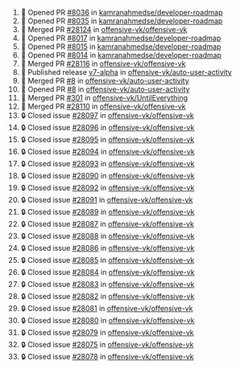 <!--START_SECTION:activity-->
1. 💪 Opened PR [#8036](https://github.com/kamranahmedse/developer-roadmap/pull/8036) in [kamranahmedse/developer-roadmap](https://github.com/kamranahmedse/developer-roadmap)
2. 💪 Opened PR [#8035](https://github.com/kamranahmedse/developer-roadmap/pull/8035) in [kamranahmedse/developer-roadmap](https://github.com/kamranahmedse/developer-roadmap)
3. 🎉 Merged PR [#28124](https://github.com/offensive-vk/offensive-vk/pull/28124) in [offensive-vk/offensive-vk](https://github.com/offensive-vk/offensive-vk)
4. 💪 Opened PR [#8017](https://github.com/kamranahmedse/developer-roadmap/pull/8017) in [kamranahmedse/developer-roadmap](https://github.com/kamranahmedse/developer-roadmap)
5. 💪 Opened PR [#8015](https://github.com/kamranahmedse/developer-roadmap/pull/8015) in [kamranahmedse/developer-roadmap](https://github.com/kamranahmedse/developer-roadmap)
6. 💪 Opened PR [#8014](https://github.com/kamranahmedse/developer-roadmap/pull/8014) in [kamranahmedse/developer-roadmap](https://github.com/kamranahmedse/developer-roadmap)
7. 🎉 Merged PR [#28116](https://github.com/offensive-vk/offensive-vk/pull/28116) in [offensive-vk/offensive-vk](https://github.com/offensive-vk/offensive-vk)
8. 🚀 Published release [v7-alpha](https://github.com/offensive-vk/auto-user-activity/releases/tag/v7-alpha) in [offensive-vk/auto-user-activity](https://github.com/offensive-vk/auto-user-activity)
9. 🎉 Merged PR [#8](https://github.com/offensive-vk/auto-user-activity/pull/8) in [offensive-vk/auto-user-activity](https://github.com/offensive-vk/auto-user-activity)
10. 💪 Opened PR [#8](https://github.com/offensive-vk/auto-user-activity/pull/8) in [offensive-vk/auto-user-activity](https://github.com/offensive-vk/auto-user-activity)
11. 🎉 Merged PR [#301](https://github.com/offensive-vk/UntilEverything/pull/301) in [offensive-vk/UntilEverything](https://github.com/offensive-vk/UntilEverything)
12. 🎉 Merged PR [#28110](https://github.com/offensive-vk/offensive-vk/pull/28110) in [offensive-vk/offensive-vk](https://github.com/offensive-vk/offensive-vk)
13. 🔒 Closed issue [#28097](https://github.com/offensive-vk/offensive-vk/issues/28097) in [offensive-vk/offensive-vk](https://github.com/offensive-vk/offensive-vk)
14. 🔒 Closed issue [#28096](https://github.com/offensive-vk/offensive-vk/issues/28096) in [offensive-vk/offensive-vk](https://github.com/offensive-vk/offensive-vk)
15. 🔒 Closed issue [#28095](https://github.com/offensive-vk/offensive-vk/issues/28095) in [offensive-vk/offensive-vk](https://github.com/offensive-vk/offensive-vk)
16. 🔒 Closed issue [#28094](https://github.com/offensive-vk/offensive-vk/issues/28094) in [offensive-vk/offensive-vk](https://github.com/offensive-vk/offensive-vk)
17. 🔒 Closed issue [#28093](https://github.com/offensive-vk/offensive-vk/issues/28093) in [offensive-vk/offensive-vk](https://github.com/offensive-vk/offensive-vk)
18. 🔒 Closed issue [#28090](https://github.com/offensive-vk/offensive-vk/issues/28090) in [offensive-vk/offensive-vk](https://github.com/offensive-vk/offensive-vk)
19. 🔒 Closed issue [#28092](https://github.com/offensive-vk/offensive-vk/issues/28092) in [offensive-vk/offensive-vk](https://github.com/offensive-vk/offensive-vk)
20. 🔒 Closed issue [#28091](https://github.com/offensive-vk/offensive-vk/issues/28091) in [offensive-vk/offensive-vk](https://github.com/offensive-vk/offensive-vk)
21. 🔒 Closed issue [#28089](https://github.com/offensive-vk/offensive-vk/issues/28089) in [offensive-vk/offensive-vk](https://github.com/offensive-vk/offensive-vk)
22. 🔒 Closed issue [#28087](https://github.com/offensive-vk/offensive-vk/issues/28087) in [offensive-vk/offensive-vk](https://github.com/offensive-vk/offensive-vk)
23. 🔒 Closed issue [#28088](https://github.com/offensive-vk/offensive-vk/issues/28088) in [offensive-vk/offensive-vk](https://github.com/offensive-vk/offensive-vk)
24. 🔒 Closed issue [#28086](https://github.com/offensive-vk/offensive-vk/issues/28086) in [offensive-vk/offensive-vk](https://github.com/offensive-vk/offensive-vk)
25. 🔒 Closed issue [#28085](https://github.com/offensive-vk/offensive-vk/issues/28085) in [offensive-vk/offensive-vk](https://github.com/offensive-vk/offensive-vk)
26. 🔒 Closed issue [#28084](https://github.com/offensive-vk/offensive-vk/issues/28084) in [offensive-vk/offensive-vk](https://github.com/offensive-vk/offensive-vk)
27. 🔒 Closed issue [#28083](https://github.com/offensive-vk/offensive-vk/issues/28083) in [offensive-vk/offensive-vk](https://github.com/offensive-vk/offensive-vk)
28. 🔒 Closed issue [#28082](https://github.com/offensive-vk/offensive-vk/issues/28082) in [offensive-vk/offensive-vk](https://github.com/offensive-vk/offensive-vk)
29. 🔒 Closed issue [#28081](https://github.com/offensive-vk/offensive-vk/issues/28081) in [offensive-vk/offensive-vk](https://github.com/offensive-vk/offensive-vk)
30. 🔒 Closed issue [#28080](https://github.com/offensive-vk/offensive-vk/issues/28080) in [offensive-vk/offensive-vk](https://github.com/offensive-vk/offensive-vk)
31. 🔒 Closed issue [#28079](https://github.com/offensive-vk/offensive-vk/issues/28079) in [offensive-vk/offensive-vk](https://github.com/offensive-vk/offensive-vk)
32. 🔒 Closed issue [#28075](https://github.com/offensive-vk/offensive-vk/issues/28075) in [offensive-vk/offensive-vk](https://github.com/offensive-vk/offensive-vk)
33. 🔒 Closed issue [#28078](https://github.com/offensive-vk/offensive-vk/issues/28078) in [offensive-vk/offensive-vk](https://github.com/offensive-vk/offensive-vk)
<!--END_SECTION:activity-->
